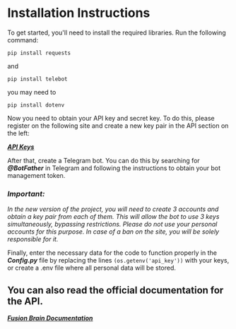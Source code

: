 # Installation Instructions

To get started, you'll need to install the required libraries. Run the following command:

```
pip install requests
```
and
```
pip install telebot
```
you may need to
```
pip install dotenv
```
Now you need to obtain your API key and secret key. To do this, please register on the following site and create a new key pair in the API section on the left:

***[API Keys](https://fusionbrain.ai/)***

After that, create a Telegram bot. You can do this by searching for ***@BotFather*** in Telegram and following the instructions to obtain your bot management token.

### ***Important:*** 
*In the new version of the project, you will need to create 3 accounts and obtain a key pair from each of them. This will allow the bot to use 3 keys simultaneously, bypassing restrictions. Please do not use your personal accounts for this purpose. In case of a ban on the site, you will be solely responsible for it.*

Finally, enter the necessary data for the code to function properly in the ***Config.py*** file by replacing the lines ```(os.getenv('api_key'))``` with your keys, or create a .env file where all personal data will be stored.

## You can also read the official documentation for the API.
***[Fusion Brain Documentation](https://fusionbrain.ai/docs/ru/doc/api-dokumentaciya/)***

